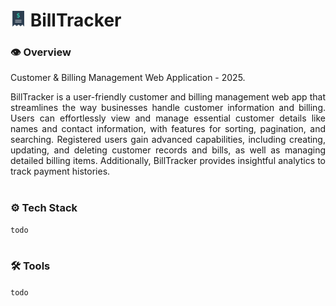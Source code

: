 # <img src="billtracker.svg" width="25"/> BillTracker

### **👁️ Overview**
Customer & Billing Management Web Application - 2025.

<p align="justify">
    BillTracker is a user-friendly customer and billing management web app that streamlines the way businesses handle customer information and billing. Users can effortlessly view and manage essential customer details like names and contact information, with features for sorting, pagination, and searching. Registered users gain advanced capabilities, including creating, updating, and deleting customer records and bills, as well as managing detailed billing items. Additionally, BillTracker provides insightful analytics to track payment histories.   
</p>

#

### **⚙️ Tech Stack**
`todo`

#

### **🛠️ Tools**
`todo`